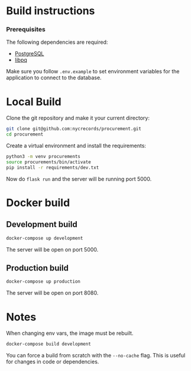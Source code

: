 # Build instructions
### Prerequisites
The following dependencies are required:
- [PostgreSQL](https://www.postgresql.org/)
- [libpq](https://www.postgresql.org/docs/9.5/libpq.html)

Make sure you follow `.env.example` to set environment variables for
the application to connect to the database.

# Local Build
Clone the git repository and make it your current directory:
```bash
git clone git@github.com:nycrecords/procurement.git
cd procurement
```

Create a virtual environment and install the requirements:
```bash
python3 -m venv procurements
source procurements/bin/activate
pip install -r requirements/dev.txt
```

Now do `flask run` and the server will be running port 5000.

# Docker build
## Development build
```bash
docker-compose up development
```
The server will be open on port 5000.
## Production build
```bash
docker-compose up production
```
The server will be open on port 8080.

# Notes
When changing env vars, the image must be rebuilt.
```bash
docker-compose build development
```
You can force a build from scratch with the `--no-cache` flag.
This is useful for changes in code or dependencies.
